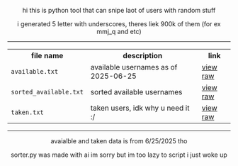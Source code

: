 <div align="center">
  
hi this is python tool that can snipe laot of users with random stuff

i generated 5 letter with underscores, theres liek 900k of them (for ex mmj_q and etc)

---

<table>
  <tr>
    <th>file name</th>
    <th>description</th>
    <th>link</th>
  </tr>
  <tr>
    <td><code>available.txt</code></td>
    <td>available usernames as of 2025-06-25</td>
    <td><a href="https://raw.githubusercontent.com/crawqxx/roblox-checker/refs/heads/main/available.txt">view raw</a></td>
  </tr>
  <tr>
    <td><code>sorted_available.txt</code></td>
    <td>sorted available usernames</td>
    <td><a href="https://raw.githubusercontent.com/crawqxx/roblox-checker/refs/heads/main/sorted_available.txt">view raw</a></td>
  </tr>
  <tr>
    <td><code>taken.txt</code></td>
    <td>taken users, idk why u need it :/</td>
    <td><a href="https://raw.githubusercontent.com/crawqxx/roblox-checker/refs/heads/main/taken.txt">view raw</a></td>
  </tr>
</table>

---

avaialble and taken data is from 6/25/2025 tho

sorter.py was made with ai im sorry but im too lazy to script i just woke up
